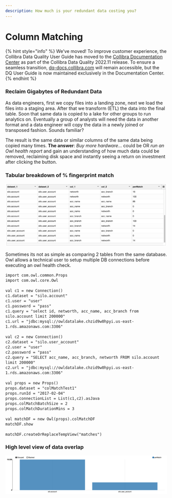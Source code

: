 ```yaml
---
description: How much is your redundant data costing you?
---
```


# Column Matching

{% hint style="info" %}
We've moved! To improve customer experience, the Collibra Data Quality User Guide has moved to the [Collibra Documentation Center](https://productresources.collibra.com/docs/collibra/latest/Content/DataQuality/DQApis/Column%20Matching.htm) as part of the Collibra Data Quality 2022.11 release. To ensure a seamless transition, [dq-docs.collibra.com](http://dq-docs.collibra.com/) will remain accessible, but the DQ User Guide is now maintained exclusively in the Documentation Center.
{% endhint %}

### Reclaim Gigabytes of Redundant Data

As data engineers, first we copy files into a landing zone, next we load the files into a staging area. After that we transform (ETL) the data into the final table. Soon that same data is copied to a lake for other groups to run analytics on. Eventually a group of analysts will need the data in another format and a data engineer will copy the data in a newly joined or transposed fashion. Sounds familiar?

The result is the same data or similar columns of the same data being copied many times. **The answer**: _Buy more hardware_... could be OR _run an Owl health report_ and gain an understanding of how much data could be removed, reclaiming disk space and instantly seeing a return on investment after clicking the button.

### Tabular breakdown of % fingerprint match

![](../../../.gitbook/assets/owl-cluster-health.png)

Sometimes its not as simple as comparing 2 tables from the same database. Owl allows a technical user to setup multiple DB connections before executing an owl health check.

```
import com.owl.common.Props
import com.owl.core.Owl

val c1 = new Connection()
c1.dataset = "silo.account"
c1.user = "user"
c1.password = "pass"
c1.query = "select id, networth, acc_name, acc_branch from silo.account limit 200000"
c1.url = "jdbc:mysql://owldatalake.chzid9w0hpyi.us-east-1.rds.amazonaws.com:3306"

val c2 = new Connection()
c2.dataset = "silo.user_account"
c2.user = "user"
c2.password = "pass"
c2.query = "SELECT acc_name, acc_branch, networth FROM silo.account limit 200000"
c2.url = "jdbc:mysql://owldatalake.chzid9w0hpyi.us-east-1.rds.amazonaws.com:3306"

val props = new Props()
props.dataset = "colMatchTest1"
props.runId = "2017-02-04"
props.connectionList = List(c1,c2).asJava
props.colMatchBatchSize = 2
props.colMatchDurationMins = 3

val matchDF = new Owl(props).colMatchDF
matchDF.show

matchDF.createOrReplaceTempView("matches")
```

### High level view of data overlap

![](../../../.gitbook/assets/owl-health-chart.png)
